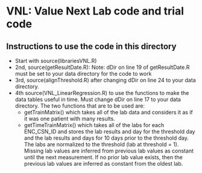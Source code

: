 # VNL: Value Next Lab code and trial code
## Instructions to use the code in this directory
* Start with source(librariesVNL.R)
* 2nd, source(getResultDate.R): Note:  dDir on line 19 of getResultDate.R must be set to your data directory for the code to work
* 3rd, source(alignThreshold.R) after changing dDir on line 24 to your data directory.
* 4th source(VNL_LinearRegression.R) to use the functions to make the data tables useful in time. Must change dDir on line 17 to your data directory. The two functions that are to be used are:
	* getTrainMatrix() which takes all of the lab data and considers it as if it was one patient with many results. 
	* getTimeTrainMatrix() which takes all of the labs for each ENC_CSN_ID and stores the lab results and day for the threshold day and the lab results and days for 10 days prior to the threshold day. The labs are normalized to the threshold (lab at threshold = 1). Missing lab values are inferred from previous lab values as constant until the next measurement. If no prior lab value exists, then the previous lab values are inferred as constant from the oldest lab.

